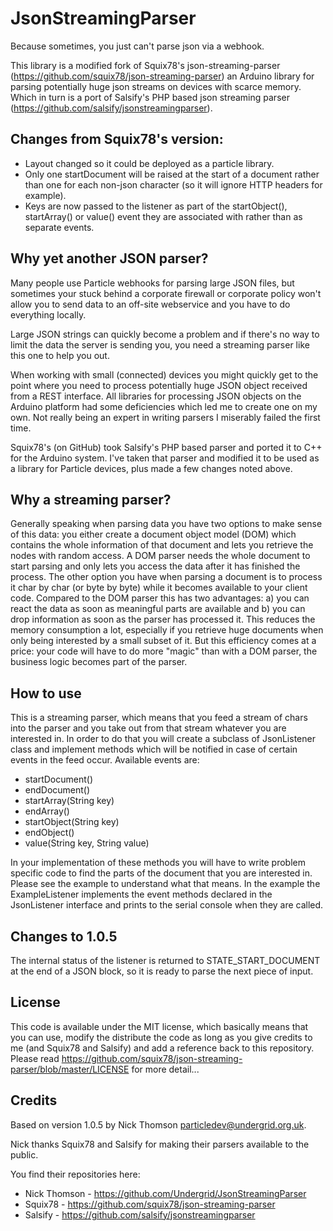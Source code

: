 # JsonStreamingParser

Because sometimes, you just can't parse json via a webhook.

This library is a modified fork of Squix78's json-streaming-parser (https://github.com/squix78/json-streaming-parser) an Arduino library for parsing potentially huge json streams on devices with scarce memory.  Which in turn is a port of Salsify's PHP based json streaming parser (https://github.com/salsify/jsonstreamingparser).

## Changes from Squix78's version:

* Layout changed so it could be deployed as a particle library.
* Only one startDocument will be raised at the start of a document rather than one for each non-json character (so it will ignore HTTP headers for example).
* Keys are now passed to the listener as part of the startObject(), startArray() or value() event they are associated with rather than as separate events.

## Why yet another JSON parser?

Many people use Particle webhooks for parsing large JSON files, but sometimes your stuck behind a corporate firewall or corporate policy won't allow you to send data to an off-site webservice and you have to do everything locally.  

Large JSON strings can quickly become a problem and if there's no way to limit the data the server is sending you, you need a streaming parser like this one to help you out.

When working with small (connected) devices you might quickly get to the point where you need to process potentially huge JSON object received from a REST interface. All libraries for processing JSON objects on the Arduino platform had some deficiencies which led me to create one on my own. Not really being an expert in writing parsers I miserably failed the first time.

Squix78's (on GitHub) took Salsify's PHP based parser and ported it to C++ for the Arduino system.  I've taken that parser and modified it to be used as a library for Particle devices, plus made a few changes noted above.

## Why a streaming parser?

Generally speaking when parsing data you have two options to make sense of this data: you either create a document object model (DOM) which contains the whole information of that document and lets you retrieve the nodes with random access. A DOM parser needs the whole document to start parsing and only lets you access the data after it has finished the process. The other option you have when parsing a document is to process it char by char (or byte by byte) while it becomes available to your client code. Compared to the DOM parser this has two advantages: a) you can react the data as soon as meaningful parts are available and b) you can drop information as soon as the parser has processed it. This reduces the memory consumption a lot, especially if you retrieve huge documents when only being interested by a small subset of it. But this efficiency comes at a price: your code will have to do more "magic" than with a DOM parser, the business logic becomes part of the parser.

## How to use

This is a streaming parser, which means that you feed a stream of chars into the parser and you take out from that stream whatever you are interested in. In order to do that you will create a subclass of JsonListener class and implement methods which will be notified in case of certain events in the feed occur. Available events are:

* startDocument()
* endDocument()
* startArray(String key)
* endArray()
* startObject(String key)
* endObject()
* value(String key, String value)

In your implementation of these methods you will have to write problem specific code to find the parts of the document that you are interested in. Please see the example to understand what that means. In the example the ExampleListener implements the event methods declared in the JsonListener interface and prints to the serial console when they are called.

## Changes to 1.0.5

The internal status of the listener is returned to STATE_START_DOCUMENT at the end of a JSON block, so
it is ready to parse the next piece of input.

## License

This code is available under the MIT license, which basically means that you can use, modify the distribute the code as long as you give credits to me (and Squix78 and Salsify) and add a reference back to this repository. Please read https://github.com/squix78/json-streaming-parser/blob/master/LICENSE for more detail...

## Credits

Based on version 1.0.5 by Nick Thomson <particledev@undergrid.org.uk>.

Nick thanks Squix78 and Salsify for making their parsers available to the public.

You find their repositories here:

* Nick Thomson - https://github.com/Undergrid/JsonStreamingParser
* Squix78 - https://github.com/squix78/json-streaming-parser
* Salsify - https://github.com/salsify/jsonstreamingparser
